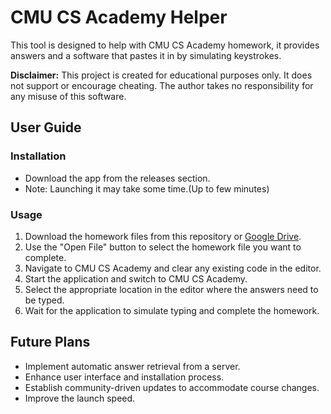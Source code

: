 # CMU CS Academy Helper

This tool is designed to help with CMU CS Academy homework, it provides answers and a software that pastes it in by simulating keystrokes.

**Disclaimer:** This project is created for educational purposes only. It does not support or encourage cheating. The author takes no responsibility for any misuse of this software.

## User Guide

### Installation
- Download the app from the releases section.
- Note: Launching it may take some time.(Up to few minutes)

### Usage
1. Download the homework files from this repository or [Google Drive](https://drive.google.com/drive/folders/1zDtf2Mv_OlL09bX-YpplOjljJjj69ahu?usp=sharing).
2. Use the "Open File" button to select the homework file you want to complete.
3. Navigate to CMU CS Academy and clear any existing code in the editor.
4. Start the application and switch to CMU CS Academy.
5. Select the appropriate location in the editor where the answers need to be typed.
6. Wait for the application to simulate typing and complete the homework.

## Future Plans
- Implement automatic answer retrieval from a server.
- Enhance user interface and installation process.
- Establish community-driven updates to accommodate course changes.
- Improve the launch speed.
